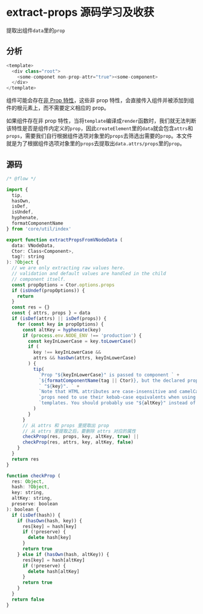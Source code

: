 # extract-props 源码学习及收获

提取出组件`data`里的`prop`

## 分析

```js
<template>
  <div class="root">
    <some-componet non-prop-attr="true"><some-component>
  </div>
</template>
```

组件可能会存在[非 Prop 特性](https://cn.vuejs.org/v2/guide/components.html#%E9%9D%9E-Prop-%E7%89%B9%E6%80%A7)，这些非 prop 特性，会直接传入组件并被添加到组件的根元素上，而不需要定义相应的 prop。

如果组件存在非 prop 特性，当将`template`编译成`render`函数时，我们就无法判断该特性是否是组件内定义的`prop`，因此`createElement`里的`data`就会包含`attrs`和`props`，需要我们自行根据组件选项对象里的`props`去筛选出需要的`prop`。本文件就是为了根据组件选项对象里的`props`去提取出`data.attrs/props`里的`prop`。


## 源码

```js
/* @flow */

import {
  tip,
  hasOwn,
  isDef,
  isUndef,
  hyphenate,
  formatComponentName
} from 'core/util/index'

export function extractPropsFromVNodeData (
  data: VNodeData,
  Ctor: Class<Component>,
  tag?: string
): ?Object {
  // we are only extracting raw values here.
  // validation and default values are handled in the child
  // component itself.
  const propOptions = Ctor.options.props
  if (isUndef(propOptions)) {
    return
  }
  const res = {}
  const { attrs, props } = data
  if (isDef(attrs) || isDef(props)) {
    for (const key in propOptions) {
      const altKey = hyphenate(key)
      if (process.env.NODE_ENV !== 'production') {
        const keyInLowerCase = key.toLowerCase()
        if (
          key !== keyInLowerCase &&
          attrs && hasOwn(attrs, keyInLowerCase)
        ) {
          tip(
            `Prop "${keyInLowerCase}" is passed to component ` +
            `${formatComponentName(tag || Ctor)}, but the declared prop name is` +
            ` "${key}". ` +
            `Note that HTML attributes are case-insensitive and camelCased ` +
            `props need to use their kebab-case equivalents when using in-DOM ` +
            `templates. You should probably use "${altKey}" instead of "${key}".`
          )
        }
      }
      // 从 attrs 和 props 里提取出 prop
      // 从 attrs 里提取之后，要删除 attrs 对应的属性
      checkProp(res, props, key, altKey, true) ||
      checkProp(res, attrs, key, altKey, false)
    }
  }
  return res
}

function checkProp (
  res: Object,
  hash: ?Object,
  key: string,
  altKey: string,
  preserve: boolean
): boolean {
  if (isDef(hash)) {
    if (hasOwn(hash, key)) {
      res[key] = hash[key]
      if (!preserve) {
        delete hash[key]
      }
      return true
    } else if (hasOwn(hash, altKey)) {
      res[key] = hash[altKey]
      if (!preserve) {
        delete hash[altKey]
      }
      return true
    }
  }
  return false
}
```
